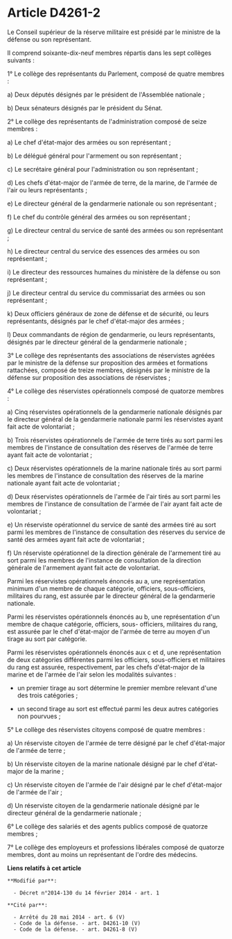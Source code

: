 # Article D4261-2

Le Conseil supérieur de la réserve militaire est présidé par le ministre de la défense ou son représentant. 

Il comprend soixante-dix-neuf membres répartis dans les sept collèges suivants : 

1° Le collège des représentants du Parlement, composé de quatre membres : 

a) Deux députés désignés par le président de l'Assemblée nationale ; 

b) Deux sénateurs désignés par le président du Sénat. 

2° Le collège des représentants de l'administration composé de seize membres : 

a) Le chef d'état-major des armées ou son représentant ; 

b) Le délégué général pour l'armement ou son représentant ; 

c) Le secrétaire général pour l'administration ou son représentant ; 

d) Les chefs d'état-major de l'armée de terre, de la marine, de l'armée de l'air ou leurs représentants ; 

e) Le directeur général de la gendarmerie nationale ou son représentant ; 

f) Le chef du contrôle général des armées ou son représentant ; 

g) Le directeur central du service de santé des armées ou son représentant ; 

h) Le directeur central du service des essences des armées ou son représentant ; 

i) Le directeur des ressources humaines du ministère de la défense ou son représentant ; 

j) Le directeur central du service du commissariat des armées ou son représentant ; 

k) Deux officiers généraux de zone de défense et de sécurité, ou leurs représentants, désignés par le chef d'état-major des
armées ; 

l) Deux commandants de région de gendarmerie, ou leurs représentants, désignés par le directeur général de la gendarmerie
nationale ; 

3° Le collège des représentants des associations de réservistes agréées par le ministre de la défense sur proposition des
armées et formations rattachées, composé de treize membres, désignés par le ministre de la défense sur proposition des
associations de réservistes ; 

4° Le collège des réservistes opérationnels composé de quatorze membres : 

a) Cinq réservistes opérationnels de la gendarmerie nationale désignés par le directeur général de la gendarmerie nationale
parmi les réservistes ayant fait acte de volontariat ; 

b) Trois réservistes opérationnels de l'armée de terre tirés au sort parmi les membres de l'instance de consultation des
réserves de l'armée de terre ayant fait acte de volontariat ; 

c) Deux réservistes opérationnels de la marine nationale tirés au sort parmi les membres de l'instance de consultation des
réserves de la marine nationale ayant fait acte de volontariat ; 

d) Deux réservistes opérationnels de l'armée de l'air tirés au sort parmi les membres de l'instance de consultation de
l'armée de l'air ayant fait acte de volontariat ; 

e) Un réserviste opérationnel du service de santé des armées tiré au sort parmi les membres de l'instance de consultation des
réserves du service de santé des armées ayant fait acte de volontariat ; 

f) Un réserviste opérationnel de la direction générale de l'armement tiré au sort parmi les membres de l'instance de
consultation de la direction générale de l'armement ayant fait acte de volontariat. 

Parmi les réservistes opérationnels énoncés au a, une représentation minimum d'un membre de chaque catégorie, officiers,
sous-officiers, militaires du rang, est assurée par le directeur général de la gendarmerie nationale. 

Parmi les réservistes opérationnels énoncés au b, une représentation d'un membre de chaque catégorie, officiers, sous-
officiers, militaires du rang, est assurée par le chef d'état-major de l'armée de terre au moyen d'un tirage au sort par
catégorie. 

Parmi les réservistes opérationnels énoncés aux c et d, une représentation de deux catégories différentes parmi les
officiers, sous-officiers et militaires du rang est assurée, respectivement, par les chefs d'état-major de la marine et de
l'armée de l'air selon les modalités suivantes : 

- un premier tirage au sort détermine le premier membre relevant d'une des trois catégories ; 

- un second tirage au sort est effectué parmi les deux autres catégories non pourvues ; 

5° Le collège des réservistes citoyens composé de quatre membres : 

a) Un réserviste citoyen de l'armée de terre désigné par le chef d'état-major de l'armée de terre ; 

b) Un réserviste citoyen de la marine nationale désigné par le chef d'état-major de la marine ; 

c) Un réserviste citoyen de l'armée de l'air désigné par le chef d'état-major de l'armée de l'air ; 

d) Un réserviste citoyen de la gendarmerie nationale désigné par le directeur général de la gendarmerie nationale ; 

6° Le collège des salariés et des agents publics composé de quatorze membres ; 

7° Le collège des employeurs et professions libérales composé de quatorze membres, dont au moins un représentant de l'ordre
des médecins.

**Liens relatifs à cet article**

	**Modifié par**:

	  - Décret n°2014-130 du 14 février 2014 - art. 1

	**Cité par**:

	  - Arrêté du 28 mai 2014 - art. 6 (V)
	  - Code de la défense. - art. D4261-10 (V)
	  - Code de la défense. - art. D4261-8 (V)
